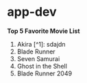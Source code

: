 # app-dev

**Top 5 Favorite Movie List**

1. Akira [^1]: sdajdn
2. Blade Runner
3. Seven Samurai
4. Ghost in the Shell
5. Blade Runner 2049
